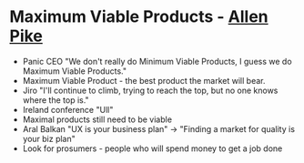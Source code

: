 Maximum Viable Products - [Allen Pike](http://twitter.com/apike)
=======================

* Panic CEO "We don't really do Minimum Viable Products, I guess we do Maximum Viable Products."
* Maximum Viable Product - the best product the market will bear.
* Jiro "I'll continue to climb, trying to reach the top, but no one knows where the top is."
* Ireland conference "Ull"
* Maximal products still need to be viable
* Aral Balkan "UX is your business plan" -> "Finding a market for quality is your biz plan"
* Look for prosumers - people who will spend money to get a job done
